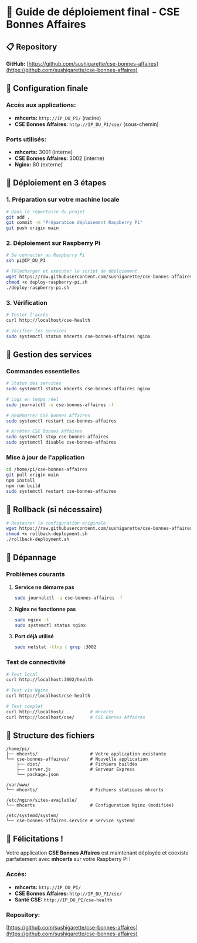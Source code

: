 # 🚀 Guide de déploiement final - CSE Bonnes Affaires

## 📋 Repository
**GitHub:** [https://github.com/sushigarette/cse-bonnes-affaires](https://github.com/sushigarette/cse-bonnes-affaires)

## 🎯 Configuration finale

### **Accès aux applications:**
- **mhcerts:** `http://IP_DU_PI/` (racine)
- **CSE Bonnes Affaires:** `http://IP_DU_PI/cse/` (sous-chemin)

### **Ports utilisés:**
- **mhcerts:** 3001 (interne)
- **CSE Bonnes Affaires:** 3002 (interne)
- **Nginx:** 80 (externe)

## 🚀 Déploiement en 3 étapes

### **1. Préparation sur votre machine locale**

```bash
# Dans le répertoire du projet
git add .
git commit -m "Préparation déploiement Raspberry Pi"
git push origin main
```

### **2. Déploiement sur Raspberry Pi**

```bash
# Se connecter au Raspberry Pi
ssh pi@IP_DU_PI

# Télécharger et exécuter le script de déploiement
wget https://raw.githubusercontent.com/sushigarette/cse-bonnes-affaires/main/deploy-raspberry-pi.sh
chmod +x deploy-raspberry-pi.sh
./deploy-raspberry-pi.sh
```

### **3. Vérification**

```bash
# Tester l'accès
curl http://localhost/cse-health

# Vérifier les services
sudo systemctl status mhcerts cse-bonnes-affaires nginx
```

## 🔧 Gestion des services

### **Commandes essentielles**

```bash
# Status des services
sudo systemctl status mhcerts cse-bonnes-affaires nginx

# Logs en temps réel
sudo journalctl -u cse-bonnes-affaires -f

# Redémarrer CSE Bonnes Affaires
sudo systemctl restart cse-bonnes-affaires

# Arrêter CSE Bonnes Affaires
sudo systemctl stop cse-bonnes-affaires
sudo systemctl disable cse-bonnes-affaires
```

### **Mise à jour de l'application**

```bash
cd /home/pi/cse-bonnes-affaires
git pull origin main
npm install
npm run build
sudo systemctl restart cse-bonnes-affaires
```

## 🔄 Rollback (si nécessaire)

```bash
# Restaurer la configuration originale
wget https://raw.githubusercontent.com/sushigarette/cse-bonnes-affaires/main/rollback-deployment.sh
chmod +x rollback-deployment.sh
./rollback-deployment.sh
```

## 🐛 Dépannage

### **Problèmes courants**

1. **Service ne démarre pas**
   ```bash
   sudo journalctl -u cse-bonnes-affaires -f
   ```

2. **Nginx ne fonctionne pas**
   ```bash
   sudo nginx -t
   sudo systemctl status nginx
   ```

3. **Port déjà utilisé**
   ```bash
   sudo netstat -tlnp | grep :3002
   ```

### **Test de connectivité**

```bash
# Test local
curl http://localhost:3002/health

# Test via Nginx
curl http://localhost/cse-health

# Test complet
curl http://localhost/          # mhcerts
curl http://localhost/cse/      # CSE Bonnes Affaires
```

## 📁 Structure des fichiers

```
/home/pi/
├── mhcerts/                    # Votre application existante
└── cse-bonnes-affaires/        # Nouvelle application
    ├── dist/                   # Fichiers buildés
    ├── server.js               # Serveur Express
    └── package.json

/var/www/
└── mhcerts/                    # Fichiers statiques mhcerts

/etc/nginx/sites-available/
└── mhcerts                     # Configuration Nginx (modifiée)

/etc/systemd/system/
└── cse-bonnes-affaires.service # Service systemd
```

## 🎉 Félicitations !

Votre application **CSE Bonnes Affaires** est maintenant déployée et coexiste parfaitement avec **mhcerts** sur votre Raspberry Pi !

### **Accès:**
- **mhcerts:** `http://IP_DU_PI/`
- **CSE Bonnes Affaires:** `http://IP_DU_PI/cse/`
- **Santé CSE:** `http://IP_DU_PI/cse-health`

### **Repository:**
[https://github.com/sushigarette/cse-bonnes-affaires](https://github.com/sushigarette/cse-bonnes-affaires)
